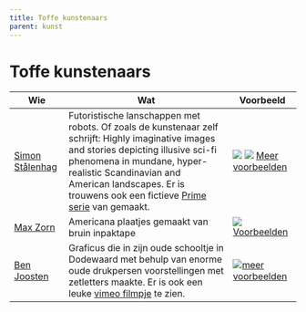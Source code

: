 ```yaml
---
title: Toffe kunstenaars
parent: kunst
---
```


# Toffe kunstenaars

|Wie|Wat|Voorbeeld|
|---|--------|-----------|
|[Simon Stålenhag](http://simonstalenhag.se/)|Futoristische lanschappen met robots. Of zoals de kunstenaar zelf schrijft: Highly imaginative images and stories depicting illusive sci-fi phenomena in mundane, hyper-realistic Scandinavian and American landscapes.  Er is trouwens ook een fictieve [Prime serie](https://www.amazon.com/Tales-Loop-Season-1/dp/B08BYYS1MD) van gemaakt.|[![](https://www.simonstalenhag.se/bilder/ark_schiffer.jpg)](https://www.simonstalenhag.se/bilder/ark_schiffer.jpg)  [![](https://www.simonstalenhag.se/tftlbig/12.jpg)](https://www.simonstalenhag.se/tftlbig/12.jpg)  [Meer voorbeelden](http://simonstalenhag.se/tftl.html)|
|[Max Zorn](https://www.maxzorn.com/)|Americana plaatjes gemaakt van bruin inpaktape|[![](https://www.maxzorn.com/wp-content/uploads/Tape-art-by-Max-Zorn-The-Calm-before-the-Storm.jpg)](https://www.maxzorn.com/wp-content/uploads/Tape-art-by-Max-Zorn-The-Calm-before-the-Storm.jpg)  [Voorbeelden](https://www.maxzorn.com/gallery/)|
|[Ben Joosten](https://nl.wikipedia.org/wiki/Ben_Joosten)|Graficus die in zijn oude schooltje in Dodewaard met behulp van enorme oude drukpersen voorstellingen met zetletters maakte. Er is ook een leuke [vimeo filmpje](https://vimeo.com/37385338) te zien.|[![](https://www.weideblik.com/wp-content/uploads/2016/04/Ben-Joosten-Staatsbelang-parade.png)](https://www.weideblik.com/wp-content/uploads/2016/04/Ben-Joosten-Staatsbelang-parade.png)[meer voorbeelden](https://www.rijksmuseum.nl/nl/zoeken?q=ben%20joosten&p=1&ps=12&st=Objects)|


